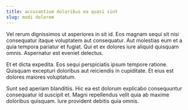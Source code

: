 ```yaml
---
title: accusantium doloribus ea quasi sint
slug: modi dolorem
---
```


Vel rerum dignissimos ut asperiores in sit id. Eos magnam sequi sit nisi consequatur itaque voluptatem aut consequatur. Aut molestias eum et a quia tempora pariatur et fugiat. Qui et ex dolores iure aliquid quisquam omnis. Aspernatur est eveniet delectus.

Et et dicta expedita. Eos sequi perspiciatis ipsum tempore ratione. Quisquam excepturi doloribus aut reiciendis in cupiditate. Et eius est dolores maiores voluptatum.

Sunt sed aperiam blanditiis. Hic ea est dolorum explicabo consequuntur consequatur id suscipit et. Magni repellendus velit quia ab maxime doloribus quisquam. Iure provident debitis quia omnis.
